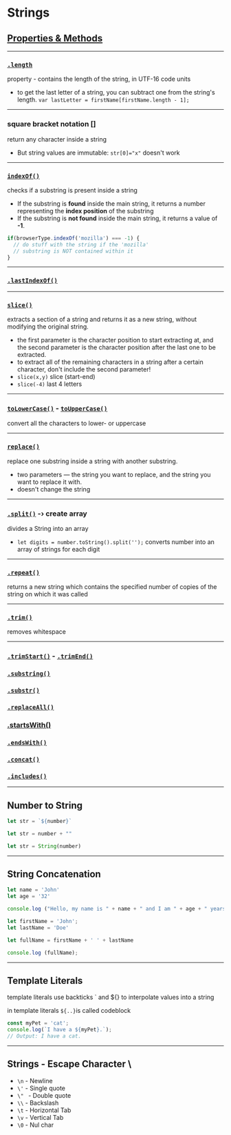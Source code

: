 # Strings

##  [Properties & Methods](https://developer.mozilla.org/en-US/docs/Web/JavaScript/Reference/Global_Objects/String)

------

### [`.length`](https://developer.mozilla.org/en-US/docs/Web/JavaScript/Reference/Global_Objects/String/length)	

property - contains the length of the string, in UTF-16 code units

- to get the last letter of a string, you can subtract one from the string's length. `var lastLetter = firstName[firstName.length - 1];`

------

### square bracket notation []

return any character inside a string

- But string values are immutable: `str[0]="x"` doesn't work

------

### [`indexOf()`](https://developer.mozilla.org/en-US/docs/Web/JavaScript/Reference/Global_Objects/String/indexOf)

checks if a substring is present inside a string

- If the substring is **found** inside the main string, it returns a number representing the **index position** of the substring
- If the substring is **not found** inside the main string, it returns a value of **-1**.

```js
if(browserType.indexOf('mozilla') === -1) {
  // do stuff with the string if the 'mozilla'
  // substring is NOT contained within it
}
```

------

### [`.lastIndexOf()`](https://developer.mozilla.org/en-US/docs/Web/JavaScript/Reference/Global_Objects/String/lastIndexOf)

------

### [`slice()`](https://developer.mozilla.org/en-US/docs/Web/JavaScript/Reference/Global_Objects/String/slice)

extracts a section of a string and returns it as a new string, without modifying the original string.

- the first parameter is the character position to start extracting at, and the second parameter is the character position after the last one to be extracted.
- to extract all of the remaining characters in a string after a certain character, don't include the second parameter!
- `slice(x,y)` slice (start-end)
- `slice(-4)` last 4 letters

------

### [`toLowerCase()`](https://developer.mozilla.org/en-US/docs/Web/JavaScript/Reference/Global_Objects/String/toLowerCase) - [`toUpperCase()`](https://developer.mozilla.org/en-US/docs/Web/JavaScript/Reference/Global_Objects/String/toLowerCase)

convert all the characters to lower- or uppercase

------

### [`replace()`](https://developer.mozilla.org/en-US/docs/Web/JavaScript/Reference/Global_Objects/String/replace)

replace one substring inside a string with another substring.

- two parameters — the string you want to replace, and the string you want to replace it with.
- doesn't change the string

------

### [`.split()`](https://developer.mozilla.org/en-US/docs/Web/JavaScript/Reference/Global_Objects/String/split) -› create array

divides a String into an array

- `let digits = number.toString().split('');` converts number into an array of strings for each digit

------

### [`.repeat()`](https://developer.mozilla.org/en-US/docs/Web/JavaScript/Reference/Global_Objects/String/repeat)

returns a new string which contains the specified number of copies of the string on which it was called

------

### [`.trim()`](https://developer.mozilla.org/en-US/docs/Web/JavaScript/Reference/Global_Objects/String/Trim)

removes whitespace

------

### [`.trimStart()`](https://developer.mozilla.org/en-US/docs/Web/JavaScript/Reference/Global_Objects/String/trimStart) - [`.trimEnd()`](https://developer.mozilla.org/en-US/docs/Web/JavaScript/Reference/Global_Objects/String/trimEnd)

### [`.substring()`](https://developer.mozilla.org/en-US/docs/Web/JavaScript/Reference/Global_Objects/String/substring)

### [`.substr()`](https://developer.mozilla.org/en-US/docs/Web/JavaScript/Reference/Global_Objects/String/substr)

### [`.replaceAll()`](https://developer.mozilla.org/en-US/docs/Web/JavaScript/Reference/Global_Objects/String/replaceAll)

### [.startsWith()](https://developer.mozilla.org/en-US/docs/Web/JavaScript/Reference/Global_Objects/String/startsWith)

### [`.endsWith()`](https://developer.mozilla.org/en-US/docs/Web/JavaScript/Reference/Global_Objects/String/endsWith)

### [`.concat()`](https://developer.mozilla.org/en-US/docs/Web/JavaScript/Reference/Global_Objects/String/concat)

### [`.includes()`](https://developer.mozilla.org/en-US/docs/Web/JavaScript/Reference/Global_Objects/String/includes)

------

## Number to String

```js
let str = `${number}`
```

```js
let str = number + ""
```

```js
let str = String(number)
```

------

## String Concatenation

```js
let name = 'John'
let age = '32'

console.log ("Hello, my name is " + name + " and I am " + age + " years old")
```

```js
let firstName = 'John';
let lastName = 'Doe'

let fullName = firstName + ' ' + lastName

console.log (fullName);
```

------

## Template Literals

template literals use backticks ` and ${} to interpolate values into a string

in template literals `${..}`is called codeblock

```js
const myPet = 'cat';
console.log(`I have a ${myPet}.`);
// Output: I have a cat.
```

------

## Strings - Escape Character \

- `\n`  - Newline
- `\'` - Single quote
- `\" ` - Double quote
- `\\` - Backslash
- `\t` - Horizontal Tab
- `\v` - Vertical Tab
- `\0` - Nul char

